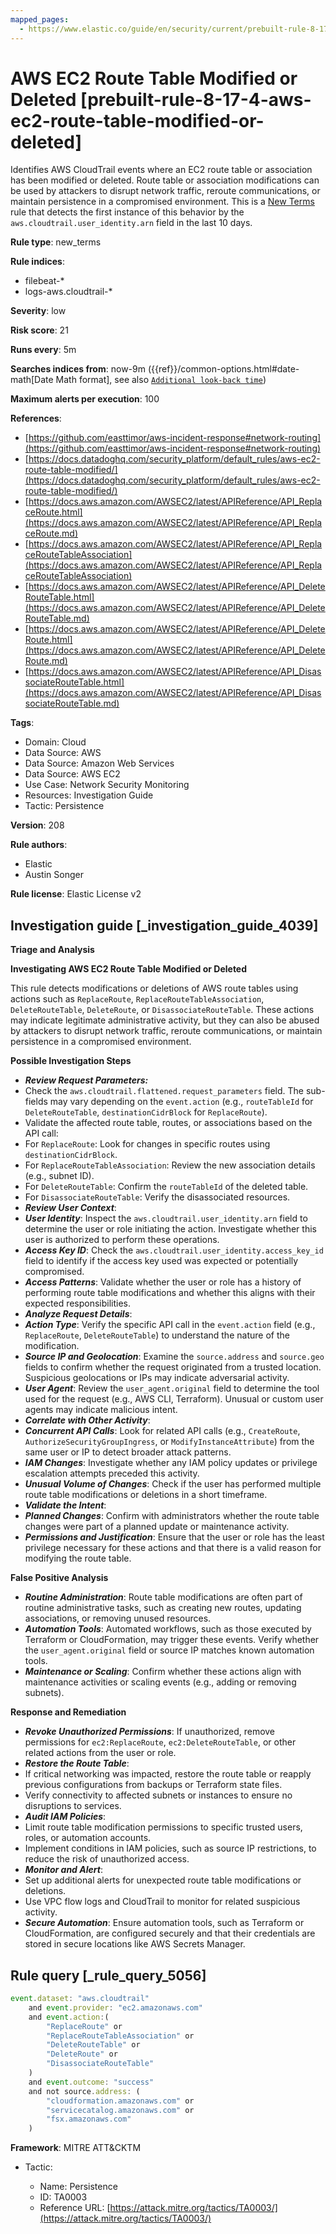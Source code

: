 ```yaml
---
mapped_pages:
  - https://www.elastic.co/guide/en/security/current/prebuilt-rule-8-17-4-aws-ec2-route-table-modified-or-deleted.html
---
```


# AWS EC2 Route Table Modified or Deleted [prebuilt-rule-8-17-4-aws-ec2-route-table-modified-or-deleted]

Identifies AWS CloudTrail events where an EC2 route table or association has been modified or deleted. Route table or association modifications can be used by attackers to disrupt network traffic, reroute communications, or maintain persistence in a compromised environment. This is a [New Terms](docs-content://solutions/security/detect-and-alert/create-detection-rule.md#create-new-terms-rule) rule that detects the first instance of this behavior by the `aws.cloudtrail.user_identity.arn` field in the last 10 days.

**Rule type**: new_terms

**Rule indices**:

* filebeat-*
* logs-aws.cloudtrail-*

**Severity**: low

**Risk score**: 21

**Runs every**: 5m

**Searches indices from**: now-9m ({{ref}}/common-options.html#date-math[Date Math format], see also [`Additional look-back time`](docs-content://solutions/security/detect-and-alert/create-detection-rule.md#rule-schedule))

**Maximum alerts per execution**: 100

**References**:

* [https://github.com/easttimor/aws-incident-response#network-routing](https://github.com/easttimor/aws-incident-response#network-routing)
* [https://docs.datadoghq.com/security_platform/default_rules/aws-ec2-route-table-modified/](https://docs.datadoghq.com/security_platform/default_rules/aws-ec2-route-table-modified/)
* [https://docs.aws.amazon.com/AWSEC2/latest/APIReference/API_ReplaceRoute.html](https://docs.aws.amazon.com/AWSEC2/latest/APIReference/API_ReplaceRoute.md)
* [https://docs.aws.amazon.com/AWSEC2/latest/APIReference/API_ReplaceRouteTableAssociation](https://docs.aws.amazon.com/AWSEC2/latest/APIReference/API_ReplaceRouteTableAssociation)
* [https://docs.aws.amazon.com/AWSEC2/latest/APIReference/API_DeleteRouteTable.html](https://docs.aws.amazon.com/AWSEC2/latest/APIReference/API_DeleteRouteTable.md)
* [https://docs.aws.amazon.com/AWSEC2/latest/APIReference/API_DeleteRoute.html](https://docs.aws.amazon.com/AWSEC2/latest/APIReference/API_DeleteRoute.md)
* [https://docs.aws.amazon.com/AWSEC2/latest/APIReference/API_DisassociateRouteTable.html](https://docs.aws.amazon.com/AWSEC2/latest/APIReference/API_DisassociateRouteTable.md)

**Tags**:

* Domain: Cloud
* Data Source: AWS
* Data Source: Amazon Web Services
* Data Source: AWS EC2
* Use Case: Network Security Monitoring
* Resources: Investigation Guide
* Tactic: Persistence

**Version**: 208

**Rule authors**:

* Elastic
* Austin Songer

**Rule license**: Elastic License v2

## Investigation guide [_investigation_guide_4039]

**Triage and Analysis**

**Investigating AWS EC2 Route Table Modified or Deleted**

This rule detects modifications or deletions of AWS route tables using actions such as `ReplaceRoute`, `ReplaceRouteTableAssociation`, `DeleteRouteTable`, `DeleteRoute`, or `DisassociateRouteTable`. These actions may indicate legitimate administrative activity, but they can also be abused by attackers to disrupt network traffic, reroute communications, or maintain persistence in a compromised environment.

**Possible Investigation Steps**

* ***Review Request Parameters:***
* Check the `aws.cloudtrail.flattened.request_parameters` field. The sub-fields may vary depending on the `event.action` (e.g., `routeTableId` for `DeleteRouteTable`, `destinationCidrBlock` for `ReplaceRoute`).
* Validate the affected route table, routes, or associations based on the API call:
* For `ReplaceRoute`: Look for changes in specific routes using `destinationCidrBlock`.
* For `ReplaceRouteTableAssociation`: Review the new association details (e.g., subnet ID).
* For `DeleteRouteTable`: Confirm the `routeTableId` of the deleted table.
* For `DisassociateRouteTable`: Verify the disassociated resources.
* ***Review User Context***:
* ***User Identity***: Inspect the `aws.cloudtrail.user_identity.arn` field to determine the user or role initiating the action. Investigate whether this user is authorized to perform these operations.
* ***Access Key ID***: Check the `aws.cloudtrail.user_identity.access_key_id` field to identify if the access key used was expected or potentially compromised.
* ***Access Patterns***: Validate whether the user or role has a history of performing route table modifications and whether this aligns with their expected responsibilities.
* ***Analyze Request Details***:
* ***Action Type***: Verify the specific API call in the `event.action` field (e.g., `ReplaceRoute`, `DeleteRouteTable`) to understand the nature of the modification.
* ***Source IP and Geolocation***: Examine the `source.address` and `source.geo` fields to confirm whether the request originated from a trusted location. Suspicious geolocations or IPs may indicate adversarial activity.
* ***User Agent***: Review the `user_agent.original` field to determine the tool used for the request (e.g., AWS CLI, Terraform). Unusual or custom user agents may indicate malicious intent.
* ***Correlate with Other Activity***:
* ***Concurrent API Calls***: Look for related API calls (e.g., `CreateRoute`, `AuthorizeSecurityGroupIngress`, or `ModifyInstanceAttribute`) from the same user or IP to detect broader attack patterns.
* ***IAM Changes***: Investigate whether any IAM policy updates or privilege escalation attempts preceded this activity.
* ***Unusual Volume of Changes***: Check if the user has performed multiple route table modifications or deletions in a short timeframe.
* ***Validate the Intent***:
* ***Planned Changes***: Confirm with administrators whether the route table changes were part of a planned update or maintenance activity.
* ***Permissions and Justification***: Ensure that the user or role has the least privilege necessary for these actions and that there is a valid reason for modifying the route table.

**False Positive Analysis**

* ***Routine Administration***: Route table modifications are often part of routine administrative tasks, such as creating new routes, updating associations, or removing unused resources.
* ***Automation Tools***: Automated workflows, such as those executed by Terraform or CloudFormation, may trigger these events. Verify whether the `user_agent.original` field or source IP matches known automation tools.
* ***Maintenance or Scaling***: Confirm whether these actions align with maintenance activities or scaling events (e.g., adding or removing subnets).

**Response and Remediation**

* ***Revoke Unauthorized Permissions***: If unauthorized, remove permissions for `ec2:ReplaceRoute`, `ec2:DeleteRouteTable`, or other related actions from the user or role.
* ***Restore the Route Table***:
* If critical networking was impacted, restore the route table or reapply previous configurations from backups or Terraform state files.
* Verify connectivity to affected subnets or instances to ensure no disruptions to services.
* ***Audit IAM Policies***:
* Limit route table modification permissions to specific trusted users, roles, or automation accounts.
* Implement conditions in IAM policies, such as source IP restrictions, to reduce the risk of unauthorized access.
* ***Monitor and Alert***:
* Set up additional alerts for unexpected route table modifications or deletions.
* Use VPC flow logs and CloudTrail to monitor for related suspicious activity.
* ***Secure Automation***: Ensure automation tools, such as Terraform or CloudFormation, are configured securely and that their credentials are stored in secure locations like AWS Secrets Manager.


## Rule query [_rule_query_5056]

```js
event.dataset: "aws.cloudtrail"
    and event.provider: "ec2.amazonaws.com"
    and event.action:(
        "ReplaceRoute" or
        "ReplaceRouteTableAssociation" or
        "DeleteRouteTable" or
        "DeleteRoute" or
        "DisassociateRouteTable"
    )
    and event.outcome: "success"
    and not source.address: (
        "cloudformation.amazonaws.com" or
        "servicecatalog.amazonaws.com" or
        "fsx.amazonaws.com"
    )
```

**Framework**: MITRE ATT&CKTM

* Tactic:

    * Name: Persistence
    * ID: TA0003
    * Reference URL: [https://attack.mitre.org/tactics/TA0003/](https://attack.mitre.org/tactics/TA0003/)



